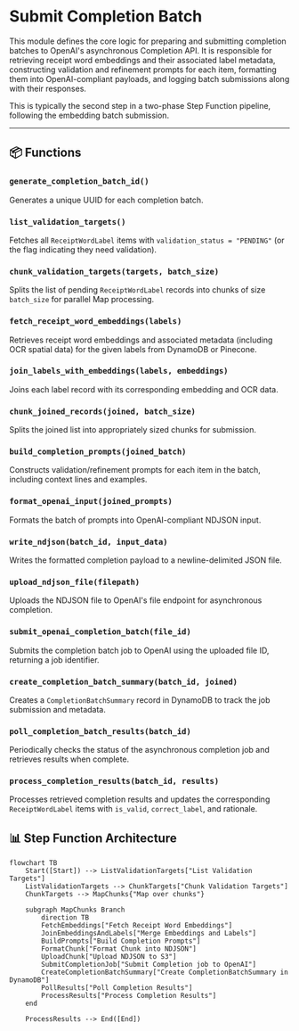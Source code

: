 # Submit Completion Batch

This module defines the core logic for preparing and submitting completion batches to OpenAI's asynchronous Completion API. It is responsible for retrieving receipt word embeddings and their associated label metadata, constructing validation and refinement prompts for each item, formatting them into OpenAI-compliant payloads, and logging batch submissions along with their responses.

This is typically the second step in a two-phase Step Function pipeline, following the embedding batch submission.

---

## 📦 Functions

### `generate_completion_batch_id()`

Generates a unique UUID for each completion batch.

### `list_validation_targets()`

Fetches all `ReceiptWordLabel` items with `validation_status = "PENDING"` (or the flag indicating they need validation).

### `chunk_validation_targets(targets, batch_size)`

Splits the list of pending `ReceiptWordLabel` records into chunks of size `batch_size` for parallel Map processing.

### `fetch_receipt_word_embeddings(labels)`

Retrieves receipt word embeddings and associated metadata (including OCR spatial data) for the given labels from DynamoDB or Pinecone.

### `join_labels_with_embeddings(labels, embeddings)`

Joins each label record with its corresponding embedding and OCR data.

### `chunk_joined_records(joined, batch_size)`

Splits the joined list into appropriately sized chunks for submission.

### `build_completion_prompts(joined_batch)`

Constructs validation/refinement prompts for each item in the batch, including context lines and examples.

### `format_openai_input(joined_prompts)`

Formats the batch of prompts into OpenAI-compliant NDJSON input.

### `write_ndjson(batch_id, input_data)`

Writes the formatted completion payload to a newline-delimited JSON file.

### `upload_ndjson_file(filepath)`

Uploads the NDJSON file to OpenAI's file endpoint for asynchronous completion.

### `submit_openai_completion_batch(file_id)`

Submits the completion batch job to OpenAI using the uploaded file ID, returning a job identifier.

### `create_completion_batch_summary(batch_id, joined)`

Creates a `CompletionBatchSummary` record in DynamoDB to track the job submission and metadata.

### `poll_completion_batch_results(batch_id)`

Periodically checks the status of the asynchronous completion job and retrieves results when complete.

### `process_completion_results(batch_id, results)`

Processes retrieved completion results and updates the corresponding `ReceiptWordLabel` items with `is_valid`, `correct_label`, and rationale.

## 📊 Step Function Architecture

```mermaid
flowchart TB
    Start([Start]) --> ListValidationTargets["List Validation Targets"]
    ListValidationTargets --> ChunkTargets["Chunk Validation Targets"]
    ChunkTargets --> MapChunks{"Map over chunks"}

    subgraph MapChunks Branch
        direction TB
        FetchEmbeddings["Fetch Receipt Word Embeddings"]
        JoinEmbeddingsAndLabels["Merge Embeddings and Labels"]
        BuildPrompts["Build Completion Prompts"]
        FormatChunk["Format Chunk into NDJSON"]
        UploadChunk["Upload NDJSON to S3"]
        SubmitCompletionJob["Submit Completion job to OpenAI"]
        CreateCompletionBatchSummary["Create CompletionBatchSummary in DynamoDB"]
        PollResults["Poll Completion Results"]
        ProcessResults["Process Completion Results"]
    end

    ProcessResults --> End([End])
```
